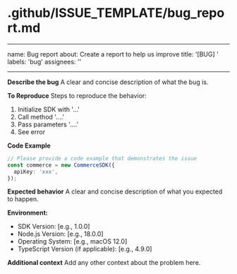 # .github/ISSUE_TEMPLATE/bug_report.md

---

name: Bug report
about: Create a report to help us improve
title: '[BUG] '
labels: 'bug'
assignees: ''

---

**Describe the bug**
A clear and concise description of what the bug is.

**To Reproduce**
Steps to reproduce the behavior:

1. Initialize SDK with '...'
2. Call method '....'
3. Pass parameters '....'
4. See error

**Code Example**

```typescript
// Please provide a code example that demonstrates the issue
const commerce = new CommerceSDK({
  apiKey: 'xxx',
});
```

**Expected behavior**
A clear and concise description of what you expected to happen.

**Environment:**

- SDK Version: [e.g., 1.0.0]
- Node.js Version: [e.g., 18.0.0]
- Operating System: [e.g., macOS 12.0]
- TypeScript Version (if applicable): [e.g., 4.9.0]

**Additional context**
Add any other context about the problem here.
